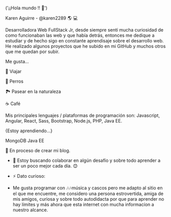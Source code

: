 ('¡¡Hola mundo !! 👋')

Karen Aguirre - @karen2289 🌎 💻

Desarrolladora Web FullStack Jr, desde siempre sentí mucha curiosidad de como funcionaban las web y que había detrás, entonces me dedique a estudiar y de hecho sigo en constante aprendisaje sobre el desarrollo web. He realizado algunos proyectos que he subido en mi GitHub y muchos otros que me quedan por subir. 


Me gusta...


🌄 Viajar

🐶 Perros

🏞 Pasear en la naturaleza

☕ Café


Mis principales lenguajes / plataformas de programación son: Javascript, Angular, React, Sass, Bootstrap, Node.js, PHP, Java EE.


{Estoy aprendiendo...}

MongoDB  Java EE


📝 En proceso de crear mi blog.

- 👯 Estoy buscando colaborar en algún desafío y sobre todo aprender a ser un poco mejor cada día. 😊

- ⚡ Dato curioso:
- 
  Me gusta programar con 🎶🎶música y cascos pero me adapto al sitio en el que me encuentre, me considero una persona estrovertida, amiga de mis amigos, curiosa y sobre todo autodidacta por que para aprender no hay límites y más ahora que esta internet con mucha informacíon a nuestro alcance.
